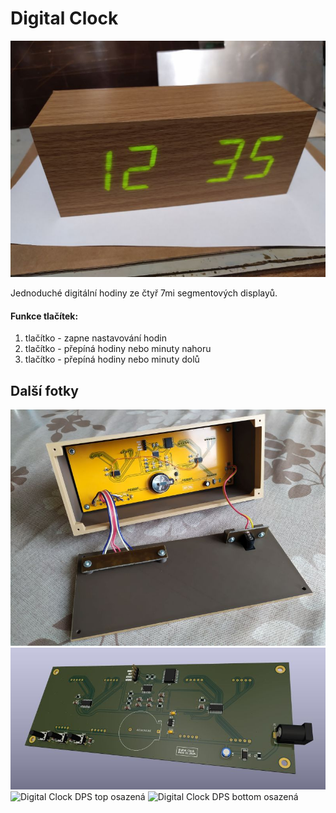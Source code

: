 # Digital Clock

![Digital Clock](Fotky/Digital_Clock.jpg "Digital Clock")

Jednoduché digitální hodiny ze čtyř 7mi segmentových displayů.

#### Funkce tlačítek:
1. tlačítko - zapne nastavování hodin
2. tlačítko - přepíná hodiny nebo minuty nahoru
3. tlačítko - přepíná hodiny nebo minuty dolů

## Další fotky

![Digital Clock otevřený](Fotky/Digital_Clock_otevřený.jpg "Digital Clock otevřený")
![Digital Clock DPS render](Fotky/Digital_Clock_DPS_render.jpg "Digital Clock DPS render")
![Digital Clock DPS top osazená](Fotky/Digital_Clock_DPS_top_osazená.jpg "Digital Clock DPS top osazená")
![Digital Clock DPS bottom osazená](Fotky/Digital_Clock_DPS_bottom_osazená.jpg "Digital Clock DPS bottom osazená")
